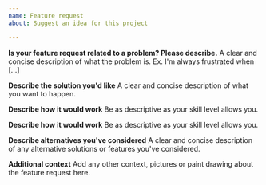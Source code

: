 ```yaml
---
name: Feature request
about: Suggest an idea for this project

---
```


**Is your feature request related to a problem? Please describe.**
A clear and concise description of what the problem is. Ex. I'm always frustrated when [...]

**Describe the solution you'd like**
A clear and concise description of what you want to happen.

**Describe how it would work**
Be as descriptive as your skill level allows you.

**Describe how it would work**
Be as descriptive as your skill level allows you.

**Describe alternatives you've considered**
A clear and concise description of any alternative solutions or features you've considered.

**Additional context**
Add any other context, pictures or paint drawing about the feature request here.
